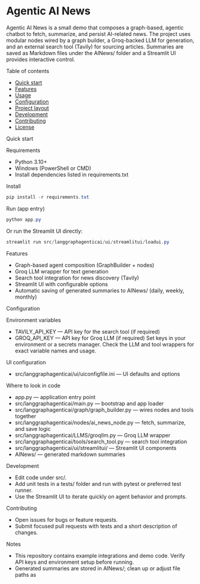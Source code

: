 # Agentic AI News

Agentic AI News is a small demo that composes a graph-based, agentic chatbot to fetch, summarize, and persist AI-related news. The project uses modular nodes wired by a graph builder, a Groq-backed LLM for generation, and an external search tool (Tavily) for sourcing articles. Summaries are saved as Markdown files under the AINews/ folder and a Streamlit UI provides interactive control.

Table of contents
- [Quick start](#quick-start)
- [Features](#features)
- [Usage](#usage)
- [Configuration](#configuration)
- [Project layout](#project-layout)
- [Development](#development)
- [Contributing](#contributing)
- [License](#license)

Quick start

Requirements
- Python 3.10+
- Windows (PowerShell or CMD)
- Install dependencies listed in requirements.txt

Install
```powershell
pip install -r requirements.txt
```

Run (app entry)
```powershell
python app.py
```
Or run the Streamlit UI directly:
```powershell
streamlit run src/langgraphagenticai/ui/streamlitui/loadui.py
```

Features
- Graph-based agent composition (GraphBuilder + nodes)
- Groq LLM wrapper for text generation
- Search tool integration for news discovery (Tavily)
- Streamlit UI with configurable options
- Automatic saving of generated summaries to AINews/ (daily, weekly, monthly)

Configuration

Environment variables
- TAVILY_API_KEY — API key for the search tool (if required)
- GROQ_API_KEY — API key for Groq LLM (if required)
Set keys in your environment or a secrets manager. Check the LLM and tool wrappers for exact variable names and usage.

UI configuration
- src/langgraphagenticai/ui/uiconfigfile.ini — UI defaults and options

Where to look in code
- app.py — application entry point
- src/langgraphagenticai/main.py — bootstrap and app loader
- src/langgraphagenticai/graph/graph_builder.py — wires nodes and tools together
- src/langgraphagenticai/nodes/ai_news_node.py — fetch, summarize, and save logic
- src/langgraphagenticai/LLMS/groqllm.py — Groq LLM wrapper
- src/langgraphagenticai/tools/search_tool.py — search tool integration
- src/langgraphagenticai/ui/streamlitui/ — Streamlit UI components
- AINews/ — generated markdown summaries

Development
- Edit code under src/.
- Add unit tests in a tests/ folder and run with pytest or preferred test runner.
- Use the Streamlit UI to iterate quickly on agent behavior and prompts.

Contributing
- Open issues for bugs or feature requests.
- Submit focused pull requests with tests and a short description of changes.

Notes
- This repository contains example integrations and demo code. Verify API keys and environment setup before running.
- Generated summaries are stored in AINews/; clean up or adjust file paths as
